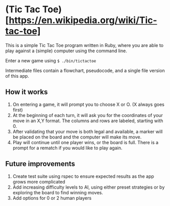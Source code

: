 # (Tic Tac Toe)[https://en.wikipedia.org/wiki/Tic-tac-toe] #

This is a simple Tic Tac Toe program written in Ruby, where you are able to play against a (simple) computer using the command line.

Enter a new game using `$ ./bin/tictactoe`

Intermediate files contain a flowchart, pseudocode, and a single file version of this app.


## How it works ##

1. On entering a game, it will prompt you to choose X or O. (X always goes first)
2. At the beginning of each turn, it will ask you for the coordinates of your move in an X,Y format. The columns and rows are labeled, starting with 0.
3. After validating that your move is both legal and available, a marker will be placed on the board and the computer will make its move.
4. Play will continue until one player wins, or the board is full. There is a prompt for a rematch if you would like to play again.


## Future improvements ##

1. Create test suite using rspec to ensure expected results as the app grows more complicated
2. Add increasing difficulty levels to AI, using either preset strategies or by exploring the board to find winning moves.
3. Add options for 0 or 2 human players


